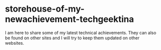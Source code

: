 # storehouse-of-my-newachievement-techgeektina
I am here to share some of my latest technical achievements. They can also be found on other sites and I will try to keep them updated on other websites.
